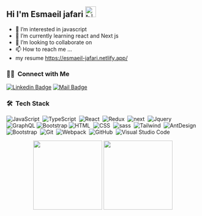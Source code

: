 ## Hi I'm Esmaeil jafari <img src="https://user-images.githubusercontent.com/1303154/88677602-1635ba80-d120-11ea-84d8-d263ba5fc3c0.gif" width="28px" alt="hi">

- 👀 I’m interested in javascript
- 🌱 I’m currently learning react and Next js
- 💞️ I’m looking to collaborate on
- 📫 How to reach me ...
- my resume <a href='https://esmaeil-jafari.netlify.app/'>https://esmaeil-jafari.netlify.app/</a>
<!---
pokerface71/pokerface71 is a ✨ special ✨ repository because its `README.md` (this file) appears on your GitHub profile.
You can click the Preview link to take a look at your changes.
--->

### 🤝🏻 &nbsp;Connect with Me

[![Linkedin Badge](https://img.shields.io/badge/-Esmaeil-0e76a8?style=flat&labelColor=0e76a8&logo=linkedin&logoColor=white)](https://www.linkedin.com/in/esmaeil-jafari1992) [![Mail Badge](https://img.shields.io/badge/-Esmaeiljafari-c0392b?style=flat&labelColor=c0392b&logo=gmail&logoColor=white)](mailto:esmaeiljafari1992@gmail.com)

### 🛠 &nbsp;Tech Stack

![JavaScript](https://img.shields.io/badge/-JavaScript-05122A?style=flat&logo=javascript)&nbsp;
![TypeScript](https://img.shields.io/badge/-TypeScript-05122A?style=flat&logo=typeScript)&nbsp;
![React](https://img.shields.io/badge/-React-05122A?style=flat&logo=react)&nbsp;
![Redux](https://img.shields.io/badge/-Redux-05122A?style=flat&logo=redux)&nbsp;
![next](https://img.shields.io/badge/-Next.js-05122A?style=flat&logo=next)&nbsp;
![Jquery](https://img.shields.io/badge/-Jquery-05122A?style=flat&logo=jquery)&nbsp;
![GraphQL](https://img.shields.io/badge/-GraphQL-05122A?style=flat&logo=graphql)
![Bootstrap](https://img.shields.io/badge/-Bootstrap-05122A?style=flat&logo=bootstrap&logoColor=563D7C)
![HTML](https://img.shields.io/badge/-HTML-05122A?style=flat&logo=HTML5)&nbsp;
![CSS](https://img.shields.io/badge/-CSS-05122A?style=flat&logo=CSS3&logoColor=1572B6)&nbsp;
![sass](https://img.shields.io/badge/-Sass-05122A?style=flat&logo=Sass)&nbsp;
![Tailwind](https://img.shields.io/badge/-Tailwind-05122A?style=flat&logo=tailwind)&nbsp;
![AntDesign](https://img.shields.io/badge/-AntDesign-05122A?style=flat&logo=AntDesign)&nbsp;
![Bootstrap](https://img.shields.io/badge/-Bootstrap-05122A?style=flat&logo=Bootstrap)&nbsp;
![Git](https://img.shields.io/badge/-Git-05122A?style=flat&logo=git)&nbsp;
![Webpack](https://img.shields.io/badge/-Webpack-05122A?style=flat&logo=webpack)&nbsp;
![GitHub](https://img.shields.io/badge/-GitHub-05122A?style=flat&logo=github)&nbsp;
![Visual Studio Code](https://img.shields.io/badge/-Visual%20Studio%20Code-05122A?style=flat&logo=visual-studio-code&logoColor=007ACC)&nbsp;

<p align="center">
 <img height="180em" src="https://github-readme-stats-eight-theta.vercel.app/api?username=pokerface71&show_icons=true&theme=algolia&include_all_commits=true&count_private=true"/>
  <img height="180em" src="https://github-readme-stats-eight-theta.vercel.app/api/top-langs/?username=pokerface71&layout=compact&langs_count=8&theme=algolia"/>
</p>
